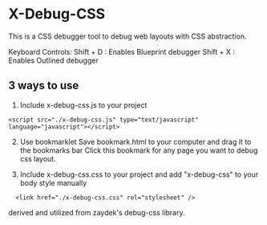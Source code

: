 # X-Debug-CSS

This is a CSS debugger tool to debug web layouts with CSS abstraction.

  Keyboard Controls: 
  Shift + D : Enables Blueprint debugger
  Shift + X : Enables Outlined debugger

## 3 ways to use


  1. Include x-debug-css.js to your project
  ~~~
  <script src="./x-debug-css.js" type="text/javascript" language="javascript"></script>
  ~~~


  2. Use bookmarklet
    Save bookmark.html to your computer and drag it to the bookmarks bar
    Click this bookmark for any page you want to debug css layout.



  3. Include x-debug-css.css to your project and add "x-debug-css" to your body style manually
  ```
    <link href="./x-debug-css.css" rel="stylesheet" />
  ```



derived and utilized from zaydek's debug-css library.
